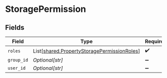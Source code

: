 # StoragePermission


## Fields

| Field                                                                                                | Type                                                                                                 | Required                                                                                             | Description                                                                                          |
| ---------------------------------------------------------------------------------------------------- | ---------------------------------------------------------------------------------------------------- | ---------------------------------------------------------------------------------------------------- | ---------------------------------------------------------------------------------------------------- |
| `roles`                                                                                              | List[[shared.PropertyStoragePermissionRoles](../../models/shared/propertystoragepermissionroles.md)] | :heavy_check_mark:                                                                                   | N/A                                                                                                  |
| `group_id`                                                                                           | *Optional[str]*                                                                                      | :heavy_minus_sign:                                                                                   | N/A                                                                                                  |
| `user_id`                                                                                            | *Optional[str]*                                                                                      | :heavy_minus_sign:                                                                                   | N/A                                                                                                  |